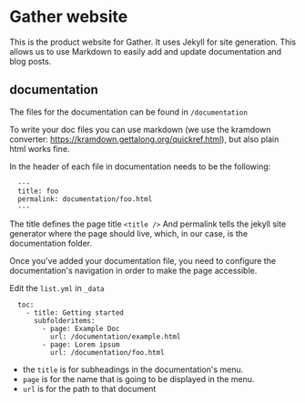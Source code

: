 # Gather website

This is the product website for Gather.
It uses Jekyll for site generation. 
This allows us to use Markdown to easily add and update documentation and blog posts.

## documentation

The files for the documentation can be found in `/documentation`

To write your doc files you can use markdown (we use the kramdown converter: https://kramdown.gettalong.org/quickref.html), but also plain html works fine.

In the header of each file in documentation needs to be the following:

```
  ---
  title: foo
  permalink: documentation/foo.html
  ---
```

The title defines the page title `<title />`
And permalink tells the jekyll site generator where the page should live, which, in our case, is the documentation folder.
 
Once you've added your documentation file, you need to configure the documentation's navigation in order to make the page accessible.

Edit the `list.yml` in `_data`

```
  toc:
    - title: Getting started
      subfolderitems:
        - page: Example Doc
          url: /documentation/example.html
        - page: Lorem ipsum
          url: /documentation/foo.html
```
          
 - the `title` is for subheadings in the documentation's menu.
 - `page` is for the name that is going to be displayed in the menu.
 - `url` is for the path to that document

